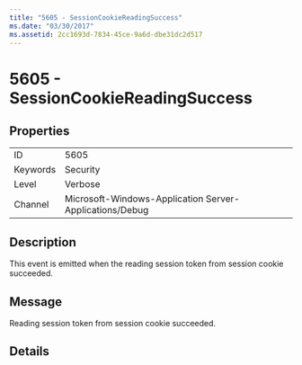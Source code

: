 ```yaml
---
title: "5605 - SessionCookieReadingSuccess"
ms.date: "03/30/2017"
ms.assetid: 2cc1693d-7834-45ce-9a6d-dbe31dc2d517
---
```

# 5605 - SessionCookieReadingSuccess
## Properties  
  
|||  
|-|-|  
|ID|5605|  
|Keywords|Security|  
|Level|Verbose|  
|Channel|Microsoft-Windows-Application Server-Applications/Debug|  
  
## Description  
 This event is emitted when the reading session token from session cookie succeeded.  
  
## Message  
 Reading session token from session cookie succeeded.  
  
## Details
